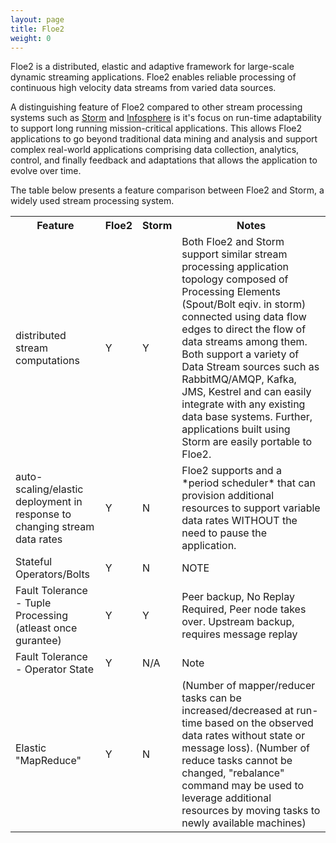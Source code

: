```yaml
---
layout: page
title: Floe2
weight: 0
---
```


Floe2 is a distributed, elastic and adaptive framework for large-scale dynamic streaming applications. Floe2 enables reliable processing of continuous high velocity data streams from varied data sources. 

A distinguishing feature of Floe2 compared to other stream processing systems such as [Storm](http://storm.apache.org) and [Infosphere](http://www-01.ibm.com/software/data/infosphere/) is it's focus on run-time adaptability to support long running mission-critical applications. This allows Floe2 applications to go beyond traditional data mining and analysis and support complex real-world applications comprising data collection, analytics, control, and finally feedback and adaptations that allows the application to evolve over time.


The table below presents a feature comparison between Floe2 and Storm, a widely used stream processing system.

<table width="100%">
<TR>
	<TH> Feature </TH>
	<TH width="5%"> Floe2  </TH>
	<TH width="5%"> Storm </TH>
	<TH> Notes </TH>
</TR>
<TR>
<TD> distributed stream computations </TD>
<TD> Y </TD>
<TD> Y </TD>
<TD> Both Floe2 and Storm support similar stream processing application topology composed of Processing Elements (Spout/Bolt eqiv. in storm) connected using data flow edges to direct the flow of data streams among them. Both support a variety of Data Stream sources such as RabbitMQ/AMQP, Kafka, JMS, Kestrel and can easily integrate with any existing data base systems. Further, applications built using Storm are easily portable to Floe2. </TD>
</TR>

<TR>
<TD> auto-scaling/elastic deployment in response to changing stream data rates </TD>
<TD> Y </TD>
<TD> N </TD>
<TD> Floe2 supports and a *period scheduler* that can provision additional resources to support variable data rates WITHOUT the need to pause the application. </TD>
</TR>

<TR>
<TD> Stateful Operators/Bolts </TD>
<TD> Y </TD>
<TD> N </TD>
<TD> NOTE </TD>
</TR>

<TR>
<TD> Fault Tolerance - Tuple Processing (atleast once gurantee) </TD>
<TD> Y </TD>
<TD> Y </TD>
<TD> Peer backup, No Replay Required, Peer node takes over. Upstream backup,  requires message replay </TD>
</TR>

<TR>
<TD> Fault Tolerance - Operator State </TD>
<TD> Y </TD>
<TD> N/A </TD>
<TD> Note </TD>
</TR>

<TR>
<TD> Elastic "MapReduce" </TD>
<TD> Y </TD>
<TD> N </TD>
<TD> (Number of mapper/reducer tasks can be increased/decreased at run-time based on the observed data rates without state or message loss). (Number of reduce tasks cannot be changed, "rebalance" command may be used to leverage additional resources by moving tasks to newly available machines) </TD>
</TR>

</table>